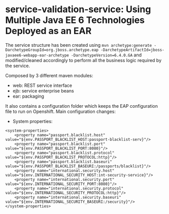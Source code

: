 service-validation-service: Using Multiple Java EE 6 Technologies Deployed as an EAR
==============================================================================================

The service structure has been created using `mvn archetype:generate -DarchetypeGroupId=org.jboss.archetype.eap -DarchetypeArtifactId=jboss-javaee6-webapp-ear-archetype -DarchetypeVersion=6.4.0.GA` and modified/cleaned  accordingly to perform all the business logic required by the service.

Composed by 3 different maven modules:

   - web: REST service interface
   - ejb: service enterprise beans
   - ear: packaging

It also contains a configuration folder which keeps the EAP configuration file to run on Openshift. Main configuration changes:

- System properties:

```
<system-properties>  
	<property name="passport.blacklist.host" value="${env.PASSPORT_BLACKLIST_HOST:passport-blacklist-serv}"/>  
	<property name="passport.blacklist.port" value="${env.PASSPORT_BLACKLIST_PORT:8080}"/>  
	<property name="passport.blacklist.protocol" value="${env.PASSPORT_BLACKLIST_PROTOCOL:http}"/>  
	<property name="passport.blacklist.baseuri" value="${env.PASSPORT_BLACKLIST_BASEURI:/passports/blacklist}"/>  
	<property name="international.security.host" value="${env.INTERNATIONAL_SECURITY_HOST:int-security-service}"/>
	<property name="international.security.port" value="${env.INTERNATIONAL_SECURITY_PORT:8080}"/>
	<property name="international.security.protocol" value="${env.INTERNATIONAL_SECURITY_PROTOCOL:http}"/>
	<property name="international.security.baseuri" value="${env.INTERNATIONAL_SECURITY_BASEURI:/security}"/>
</system-properties> 
```

